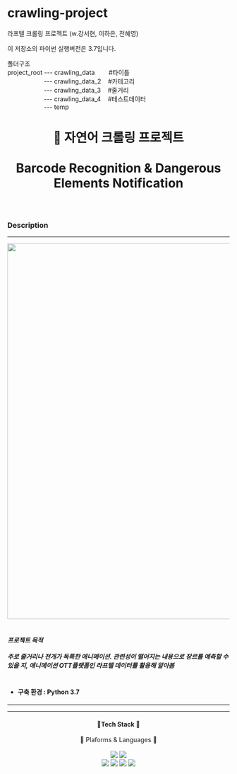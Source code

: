 # crawling-project
라프텔 크롤링 프로젝트 (w.강서현, 이하은, 전혜영)


이 저장소의 
파이썬 실행버전은 3.7입니다.

폴더구조<br>
project_root --- crawling_data    &nbsp;&nbsp;&nbsp;&nbsp;&nbsp;&nbsp; #타이틀 <br>
&nbsp;&nbsp;&nbsp;&nbsp;&nbsp;&nbsp;&nbsp;&nbsp;&nbsp;&nbsp;&nbsp;&nbsp;&nbsp;&nbsp;&nbsp;&nbsp;&nbsp;&nbsp;&nbsp;&nbsp;&nbsp;--- crawling_data_2   &nbsp;&nbsp; #카테고리 <br>
&nbsp;&nbsp;&nbsp;&nbsp;&nbsp;&nbsp;&nbsp;&nbsp;&nbsp;&nbsp;&nbsp;&nbsp;&nbsp;&nbsp;&nbsp;&nbsp;&nbsp;&nbsp;&nbsp;&nbsp;&nbsp;--- crawling_data_3   &nbsp;&nbsp; #줄거리 <br>
&nbsp;&nbsp;&nbsp;&nbsp;&nbsp;&nbsp;&nbsp;&nbsp;&nbsp;&nbsp;&nbsp;&nbsp;&nbsp;&nbsp;&nbsp;&nbsp;&nbsp;&nbsp;&nbsp;&nbsp;&nbsp;--- crawling_data_4   &nbsp;&nbsp; #테스트데이터 <br>
&nbsp;&nbsp;&nbsp;&nbsp;&nbsp;&nbsp;&nbsp;&nbsp;&nbsp;&nbsp;&nbsp;&nbsp;&nbsp;&nbsp;&nbsp;&nbsp;&nbsp;&nbsp;&nbsp;&nbsp;&nbsp;--- temp<br>


# <p align = 'center'>  :triangular_flag_on_post: 자연어 크롤링 프로젝트 <br><br> Barcode Recognition & Dangerous Elements Notification </p>

<br>

### Description
-----------------------------------------------------------------------------------------------------------------------------
<div align = 'center'>
  <img style = "width : 850px" src = 'https://i.esdrop.com/d/f/NXl6YkfhTU/DKCNmwGYtI.jpg'>
</div>
<br>

<h5>
프로젝트 목적
<br><br>
주로 줄거리나 전개가 독특한 애니메이션. 관련성이 떨어지는 내용으로 장르를 예측할 수 있을 지, 애니메이션 OTT플랫폼인 라프텔 데이터를 활용해 알아봄
<br><br>
  
### 
#### <ul> <li> 구축 환경 : Python 3.7 </li> </ul>
-----------------------------------------------------------------------------------------------------------------------------

- - -
<div align = "center">
<h4> 💽Tech Stack 💽 </h4>
🚋 Plaforms & Languages 💬
<br><br>
<img src = "https://img.shields.io/static/v1?label=Python&message=v3.7&color=red">
<img src = "https://img.shields.io/static/v1?label=Matplotlib&message=3.5.3&color=yellow">
<br>
<img src = "https://img.shields.io/static/v1?label=Numpy&message=1.21.6&color=green">
<img src = "https://img.shields.io/static/v1?label=opencv&message=4.5.5.628&color=blue">
<img src = "https://img.shields.io/static/v1?label=Pandas&message=1.1.5&color=navy">
<img src = "https://img.shields.io/static/v1?label=Torch&message=1.13.1&color=purple">
</div>

